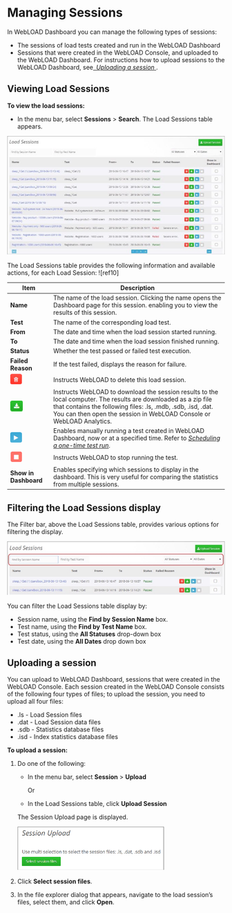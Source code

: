 

# Managing Sessions

In WebLOAD Dashboard you can manage the following types of sessions: 

- The sessions of load tests created and run in the WebLOAD Dashboard 
- Sessions that were created in the WebLOAD Console, and uploaded to the WebLOAD Dashboard. For instructions how to upload sessions to the WebLOAD Dashboard, see[` `*Uploading a session* ](#uploading-a-session). 



## Viewing Load Sessions

**To view the load sessions:** 

- In the menu bar, select **Sessions** > **Search**. The Load Sessions table appears. 
<a name="load_sessions_page"></a>

![Load Sessions page ](../images/load_sessions_page.jpeg)



The Load Sessions table provides the following information and available actions, for each Load Session: ![ref10]

| **Item**                                              | **Description**                                              |
| ----------------------------------------------------- | ------------------------------------------------------------ |
| **Name**                                              | The name of the load  session.  Clicking the name opens the Dashboard page  for this session. enabling you to view the results of this session. |
| **Test**                                              | The name of the corresponding load test.                     |
| **From**                                              | The date and time when the  load session started running.    |
| **To**                                                | The date and time when the  load session finished running.   |
| **Status**                                            | Whether the test passed or failed test  execution.           |
| **Failed  Reason**                                    | If the test failed, displays the reason for  failure.        |
| ![button - delete test](../images/delete_load_test.png) | Instructs WebLOAD to  delete this load session.              |
| ![download session](../images/download_sessions.png)    | Instructs WebLOAD  to download the session results to the local  computer. The results are downloaded as a zip file that contains the  following files: .ls, .mdb, .sdb, .isd, .dat.  You can then open  the session in WebLOAD Console or  WebLOAD Analytics. |
| ![run load tests](../images/run_load_test.png)          | Enables manually running a  test created in WebLOAD Dashboard,  now or at a specified time. Refer to [*Scheduling a one-time test run*](manage_tests.md#scheduling-a-one-time-test-run). |
| ![button - stop test](../images/stop_test_run.png)      | Instructs WebLOAD to stop  running the test.                 |
| **Show  in Dashboard**                                | Enables specifying which  sessions to display in the dashboard. This is very useful for comparing the  statistics from multiple sessions. |



## Filtering the Load Sessions display

The Filter bar, above the Load Sessions table, provides various options for filtering the display. 

![Options for filtering the Load Sessions list](../images/load_sessions_filtering_options.jpeg)



You can filter the Load Sessions table display by: 

- Session name, using the **Find by Session Name** box. 
- Test name, using the **Find by Test Name** box. 
- Test status, using the **All Statuses** drop-down box 
- Test date, using the **All Dates** drop down box 



## Uploading a session

You can upload to WebLOAD Dashboard, sessions that were created in the WebLOAD Console. Each session created in the WebLOAD Console consists of the following four types of files; to upload the session, you need to upload all four files: 

- .ls - Load Session files 
- .dat - Load Session data files 
- .sdb - Statistics database files 
- .isd - Index statistics database files 



**To upload a session:** 

1. Do one of the following: 

   - In the menu bar, select **Session** > **Upload** 

     Or 

   - In the Load Sessions table, click **Upload Session** 

   The Session Upload page is displayed. 

   ![session upload page](../images/session_upload.png)

2. Click **Select session files**. 

3. In the file explorer dialog that appears, navigate to the load session’s files, select them, and click **Open**.